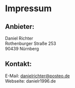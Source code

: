 # Impressum

## Anbieter:  

Daniel Richter  
Rothenburger Straße 253  
90439 Nürnberg  

## Kontakt:  

E-Mail: danielrichter@posteo.de  
Webseite: danielr1996.de  